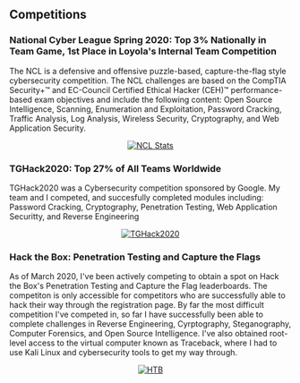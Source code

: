 ## Competitions

### National Cyber League Spring 2020: Top 3% Nationally in Team Game, 1st Place in Loyola's Internal Team Competition

The NCL is a defensive and offensive puzzle-based, capture-the-flag style cybersecurity competition.
The NCL challenges are based on the CompTIA Security+™ and EC-Council Certified Ethical Hacker (CEH)™ performance-based exam objectives 
and include the following content: Open Source Intelligence, Scanning, Enumeration and Exploitation, Password Cracking, 
Traffic Analysis, Log Analysis, Wireless Security, Cryptography, and Web Application Security.


<div align="center">
      <a href="https://cyberskyline.com/report/60RWA18T17A1">
     <img src="https://images.squarespace-cdn.com/content/v1/5e13a4b584a68c775e362068/1585194403547-1N1WRAB2IK9LEJVHOOS5/ke17ZwdGBToddI8pDm48kKklMdf66XgLAtg98Hz3uxUUqsxRUqqbr1mOJYKfIPR7LoDQ9mXPOjoJoqy81S2I8N_N4V1vUb5AoIIIbLZhVYxCRW4BPu10St3TBAUQYVKcFcxV5c9Mgbb-oBZreQhAYPSwMg_xxWyl2eBnqREVV3aRn_9RAiPEiGZ-BMcksJd6/NCL+CyberSkyline+Color-01.png?format=500w" 
      alt="NCL Stats" 
      style="size:900%;">
      </a>
    </div>
    
    
### TGHack2020: Top 27% of All Teams Worldwide

TGHack2020 was a Cybersecurity competition sponsored by Google. My team and I competed, and succesfully completed modules including:
Password Cracking, Cryptography, Penetration Testing, Web Application Securitty, and Reverse Engineering


<div align="center">
      <a href="https://tghack.no/">
     <img src="https://ctftime.org/media/events/sort_vertikal_600px_1.png" 
      alt="TGHack2020" 
      style="size:900%;">
      </a>
    </div>
    
 ### Hack the Box: Penetration Testing and Capture the Flags

As of March 2020, I've been actively competing to obtain a spot on Hack the Box's Penetration Testing and Capture the Flag leaderboards. The competiton is only
accessible for competitors who are successfully able to hack their way through the registration page. By far the most difficult competition I've competed in,
so far I have successfully been able to complete challenges in Reverse Engineering, Cyrptography, Steganography, Computer Forensics, and Open Source Intelligence.
I've also obtained root-level access to the virtual computer known as Traceback, where I had to use Kali Linux and cybersecurity tools to get my way through.


<div align="center">
      <a href="https://www.hackthebox.eu/">
     <img src="https://miro.medium.com/max/3186/1*ZNvI3P8tXMgcSmmNXqa0Ig.png" 
      alt="HTB" 
      style="size:900%;">
      </a>
    </div>
    
    


